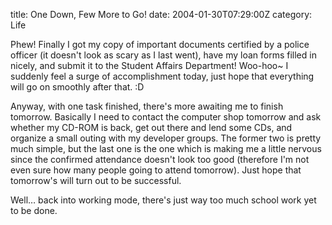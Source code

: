 title: One Down, Few More to Go!
date: 2004-01-30T07:29:00Z
category: Life

Phew! Finally I got my copy of important documents certified by a police officer (it doesn't look as scary as I last went), have my loan forms filled in nicely, and submit it to the Student Affairs Department! Woo-hoo~ I suddenly feel a surge of accomplishment today, just hope that everything will go on smoothly after that. :D

Anyway, with one task finished, there's more awaiting me to finish tomorrow. Basically I need to contact the computer shop tomorrow and ask whether my CD-ROM is back, get out there and lend some CDs, and organize a small outing with my developer groups. The former two is pretty much simple, but the last one is the one which is making me a little nervous since the confirmed attendance doesn't look too good (therefore I'm not even sure how many people going to attend tomorrow). Just hope that tomorrow's will turn out to be successful.

Well… back into working mode, there's just way too much school work yet to be done.
